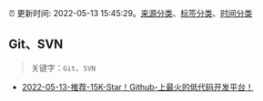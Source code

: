 :alarm_clock: 更新时间: 2022-05-13 15:45:29。[来源分类](../README.md)、[标签分类](../TAGS.md)、[时间分类](../TIMELINE.md)

## Git、SVN


> 关键字：`Git`、`SVN`



- [2022-05-13-推荐-15K-Star！Github-上最火的低代码开发平台！](https://toutiao.io/k/3qv24va) 